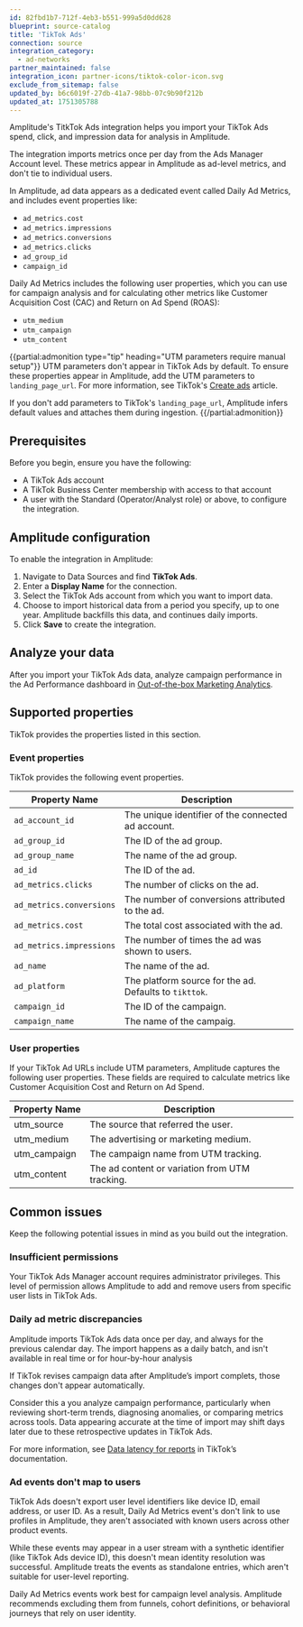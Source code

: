 ```yaml
---
id: 82fbd1b7-712f-4eb3-b551-999a5d0dd628
blueprint: source-catalog
title: 'TikTok Ads'
connection: source
integration_category:
  - ad-networks
partner_maintained: false
integration_icon: partner-icons/tiktok-color-icon.svg
exclude_from_sitemap: false
updated_by: b6c6019f-27db-41a7-98bb-07c9b90f212b
updated_at: 1751305788
---
```


Amplitude's TitkTok Ads integration helps you import your TikTok Ads spend, click, and impression data for analysis in Amplitude.

The integration imports metrics once per day from the Ads Manager Account level. These metrics appear in Amplitude as ad-level metrics, and don't tie to individual users.

In Amplitude, ad data appears as a dedicated event called Daily Ad Metrics, and includes event properties like:

* `ad_metrics.cost`
* `ad_metrics.impressions`
* `ad_metrics.conversions`
* `ad_metrics.clicks`
* `ad_group_id`
* `campaign_id`

Daily Ad Metrics includes the following user properties, which you can use for campaign analysis and for calculating other metrics like Customer Acquisition Cost (CAC) and Return on Ad Spend (ROAS):

* `utm_medium`
* `utm_campaign`
* `utm_content`

{{partial:admonition type="tip" heading="UTM parameters require manual setup"}}
UTM parameters don't appear in TikTok Ads by default. To ensure these properties appear in Amplitude, add the UTM parameters to `landing_page_url`. For more information, see TikTok's [Create ads](https://business-api.tiktok.com/portal/docs?id=1739953377508354) article.

If you don't add parameters to TikTok's `landing_page_url`, Amplitude infers default values and attaches them during ingestion.
{{/partial:admonition}}

## Prerequisites

Before you begin, ensure you have the following:

* A TikTok Ads account
* A TikTok Business Center membership with access to that account
* A user with the Standard (Operator/Analyst role) or above, to configure the integration.

## Amplitude configuration

To enable the integration in Amplitude:

1. Navigate to Data Sources and find **TikTok Ads**.
2. Enter a **Display Name** for the connection.
3. Select the TikTok Ads account from which you want to import data.
4. Choose to import historical data from a period you specify, up to one year. Amplitude backfills this data, and continues daily imports.
5. Click **Save** to create the integration.

## Analyze your data

After you import your TikTok Ads data, analyze campaign performance in the Ad Performance dashboard in [Out-of-the-box Marketing Analytics](/docs/analytics/ootb-marketing-analytics).

## Supported properties

TikTok provides the properties listed in this section.

### Event properties

TikTok provides the following event properties.

| Property Name            | Description                                            |
| ------------------------ | ------------------------------------------------------ |
| `ad_account_id`          | The unique identifier of the connected ad account.     |
| `ad_group_id`            | The ID of the ad group.                                |
| `ad_group_name`          | The name of the ad group.                              |
| `ad_id`                  | The ID of the ad.                                      |
| `ad_metrics.clicks`      | The number of clicks on the ad.                        |
| `ad_metrics.conversions` | The number of conversions attributed to the ad.        |
| `ad_metrics.cost`        | The total cost associated with the ad.                 |
| `ad_metrics.impressions` | The number of times the ad was shown to users.         |
| `ad_name`                | The name of the ad.                                    |
| `ad_platform`            | The platform source for the ad. Defaults to `tikttok`. |
| `campaign_id`            | The ID of the campaign.                                |
| `campaign_name`          | The name of the campaig.                               |

### User properties

If your TikTok Ad URLs include UTM parameters, Amplitude captures the following user properties. These fields are required to calculate metrics like Customer Acquisition Cost and Return on Ad Spend.

| Property Name | Description                                    |
| ------------- | ---------------------------------------------- |
| utm_source    | The source that referred the user.             |
| utm_medium    | The advertising or marketing medium.           |
| utm_campaign  | The campaign name from UTM tracking.           |
| utm_content   | The ad content or variation from UTM tracking. |

## Common issues

Keep the following potential issues in mind as you build out the integration.

### Insufficient permissions

Your TikTok Ads Manager account requires administrator privileges. This level of permission allows Amplitude to add and remove users from specific user lists in TikTok Ads.

### Daily ad metric discrepancies

Amplitude imports TikTok Ads data once per day, and always for the previous calendar day. The import happens as a daily batch, and isn't available in real time or for hour-by-hour analysis

If TikTok revises campaign data after Amplitude’s import complets, those changes don't appear automatically. 

Consider this a you analyze campaign performance, particularly when reviewing short-term trends, diagnosing anomalies, or comparing metrics across tools. Data appearing accurate at the time of import may shift days later due to these retrospective updates in TikTok Ads.

For more information, see [Data latency for reports](https://business-api.tiktok.com/portal/docs?id=1738864894606337) in TikTok’s documentation.

### Ad events don't map to users

TikTok Ads doesn't export user level identifiers like device ID, email address, or user ID. As a result, Daily Ad Metrics event's don't link to use profiles in Amplitude, they aren't associated with known users across other product events.

While these events may appear in a user stream with a synthetic identifier (like TikTok Ads device ID), this doesn't mean identity resolution was successful. Amplitude treats the events as standalone entries, which aren't suitable for user-level reporting.

Daily Ad Metrics events work best for campaign level analysis. Amplitude recommends excluding them from funnels, cohort definitions, or behavioral journeys that rely on user identity.




